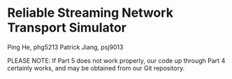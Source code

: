 # Reliable Streaming Network Transport Simulator

Ping He, phg5213
Patrick Jiang, psj9013

PLEASE NOTE: If Part 5 does not work properly, our code up through Part 4 certainly works, and may be obtained from our Git repository.
